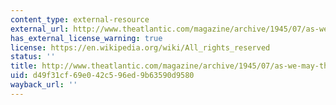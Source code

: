 ```yaml
---
content_type: external-resource
external_url: http://www.theatlantic.com/magazine/archive/1945/07/as-we-may-think/3881/
has_external_license_warning: true
license: https://en.wikipedia.org/wiki/All_rights_reserved
status: ''
title: http://www.theatlantic.com/magazine/archive/1945/07/as-we-may-think/3881/
uid: d49f31cf-69e0-42c5-96ed-9b63590d9580
wayback_url: ''
---
```

